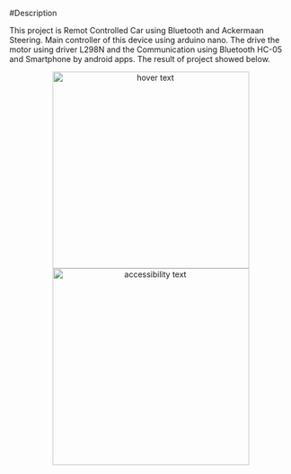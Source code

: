 #Description

This project is Remot Controlled Car using Bluetooth and Ackermaan Steering. Main controller of this device using arduino nano. The drive the motor using  driver L298N and the Communication using Bluetooth HC-05 and Smartphone by android apps. The result of project showed below.

<p align="center">
  <img src="https://user-images.githubusercontent.com/51043477/72825142-19e81080-3ca9-11ea-83a1-4a5595a5e246.jpg" width="350" title="hover text">
  <img src="https://user-images.githubusercontent.com/51043477/72825144-19e81080-3ca9-11ea-92c5-550b16449f7b.jpg" width="350" alt="accessibility text">
</p>
